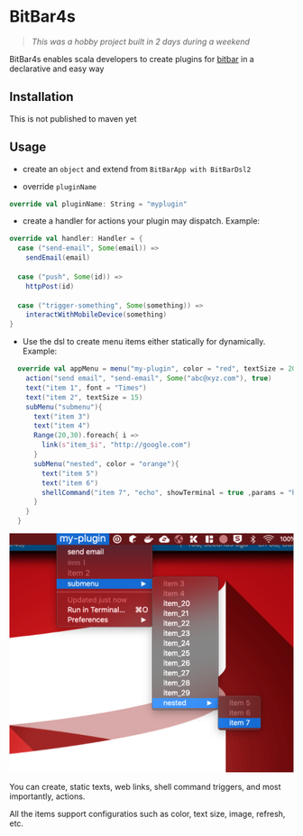 # BitBar4s

> _This was a hobby project built in 2 days during a weekend_

BitBar4s enables scala developers to create plugins for [bitbar](https://github.com/matryer/bitbar) in a declarative and easy way

## Installation

This is not published to maven yet

## Usage

- create an `object` and extend from `BitBarApp with BitBarDsl2`

- override `pluginName`

```scala
override val pluginName: String = "myplugin"
```

- create a handler for actions your plugin may dispatch. Example:

```scala
override val handler: Handler = {
  case ("send-email", Some(email)) => 
    sendEmail(email)
  
  case ("push", Some(id)) => 
    httpPost(id)
  
  case ("trigger-something", Some(something)) => 
    interactWithMobileDevice(something)
}
```

- Use the dsl to create menu items either statically for dynamically. Example:

```scala
  override val appMenu = menu("my-plugin", color = "red", textSize = 20) {
    action("send email", "send-email", Some("abc@xyz.com"), true)
    text("item 1", font = "Times")
    text("item 2", textSize = 15)
    subMenu("submenu"){
      text("item 3")
      text("item 4")
      Range(20,30).foreach{ i =>
        link(s"item_$i", "http://google.com")
      }
      subMenu("nested", color = "orange"){
        text("item 5")
        text("item 6")
        shellCommand("item 7", "echo", showTerminal = true ,params = "hello world", "sds")
      }
    }
  }
```

![demo](docs/demo.png)

You can create, static texts, web links, shell command triggers, and most importantly, actions.

All the items support configuratios such as color, text size, image, refresh, etc. 
